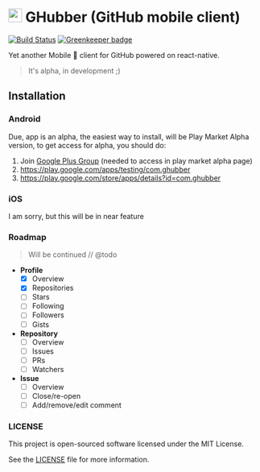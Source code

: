 # <img src="https://socialconnect.github.io/assets/icons/mark-github.svg" width="27"> GHubber (GitHub mobile client)

[![Build Status](https://travis-ci.org/ovr/ghubber.svg?branch=master)](https://travis-ci.org/ovr/ghubber)
[![Greenkeeper badge](https://badges.greenkeeper.io/ovr/ghubber.svg)](https://greenkeeper.io/)


Yet another Mobile :iphone: client for GitHub powered on react-native.

> It's alpha, in development ;)
 
## Installation 
 
### Android

Due, app is an alpha, the easiest way to install, will be Play Market Alpha version, to get access for alpha, you should do:

1. Join [Google Plus Group](https://plus.google.com/communities/115242870069378334413) (needed to access in play market alpha page)
2. https://play.google.com/apps/testing/com.ghubber
3. https://play.google.com/store/apps/details?id=com.ghubber

### iOS

I am sorry, but this will be in near feature
 
### Roadmap

> Will be continued // @todo

- **Profile**
    - [X] Overview
    - [X] Repositories
    - [ ] Stars
    - [ ] Following
    - [ ] Followers
    - [ ] Gists
- **Repository**
    - [ ] Overview      
    - [ ] Issues      
    - [ ] PRs      
    - [ ] Watchers
- **Issue**
    - [ ] Overview
    - [ ] Close/re-open
    - [ ] Add/remove/edit comment

### LICENSE

This project is open-sourced software licensed under the MIT License.

See the [LICENSE](LICENSE) file for more information.
